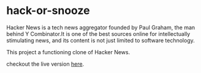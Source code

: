 # hack-or-snooze
Hacker News is a tech news aggregator founded by Paul Graham, the man behind Y Combinator.It is one of the best sources online for intellectually stimulating news, and its content is not just limited to software technology.

This project a functioning clone of Hacker News.

checkout the live version [here](https://obouchari.github.io/hack-or-snooze).
